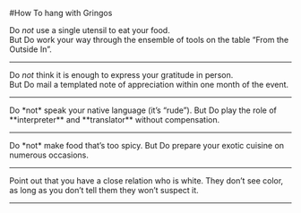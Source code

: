 #How To hang with Gringos

Do *not* use a single utensil to eat your food.  
But Do work your way through the ensemble of tools on the table “From the Outside In”.
<hr>

Do *not* think it is enough to express your gratitude in person.  
But Do mail a templated note of appreciation within one month of the event.

<hr>
Do *not* speak your native language (it’s “rude”).  
But Do play the role of **interpreter** and **translator** without compensation.

<hr>
Do *not* make food that’s too spicy.  
But Do prepare your exotic cuisine on numerous occasions.

<hr>
Point out that you have a close relation who is white.   
They don’t see color, as long as you don’t tell them they won’t suspect it.

<hr>
